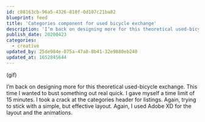 ```yaml
---
id: c88163cb-96a5-4326-810f-0d107c21ba82
blueprint: feed
title: 'Categories component for used bicycle exchange'
description: 'I’m back on designing more for this theoretical used-bicycle exchange.'
publish_date: 20200423
categories:
  - creative
updated_by: 25de984e-075a-47a8-8b41-32e9880eb240
updated_at: 1652845644
---
```

(gif)

I’m back on designing more for this theoretical used-bicycle exchange. This time I wanted to bust something out real quick. I gave myself a time limit of 15 minutes. I took a crack at the categories header for listings. Again, trying to stick with a simple, but effective layout. Again, I used Adobe XD for the layout and the animations.